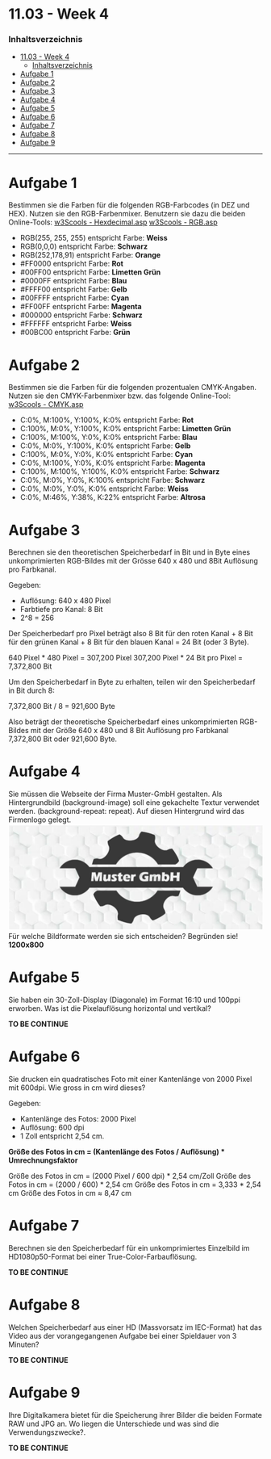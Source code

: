 # 11.03 - Week 4

### Inhaltsverzeichnis
- [11.03 - Week 4](#1103---week-4)
    - [Inhaltsverzeichnis](#inhaltsverzeichnis)
- [Aufgabe 1](#aufgabe-1)
- [Aufgabe 2](#aufgabe-2)
- [Aufgabe 3](#aufgabe-3)
- [Aufgabe 4](#aufgabe-4)
- [Aufgabe 5](#aufgabe-5)
- [Aufgabe 6](#aufgabe-6)
- [Aufgabe 7](#aufgabe-7)
- [Aufgabe 8](#aufgabe-8)
- [Aufgabe 9](#aufgabe-9)

---------------------------------------

# Aufgabe 1
Bestimmen sie die Farben für die folgenden RGB-Farbcodes (in DEZ und HEX). 
Nutzen sie den RGB-Farbenmixer. Benutzern sie dazu die beiden Online-Tools:
[w3Scools - Hexdecimal.asp](https://www.w3schools.com/colors/colors_hexadecimal.asp)
[w3Scools - RGB.asp](https://www.w3schools.com/colors/colors_rgb.asp)

- RGB(255, 255, 255) entspricht Farbe: **Weiss**
- RGB(0,0,0) entspricht Farbe: **Schwarz**
- RGB(252,178,91) entspricht Farbe: **Orange**
- #FF0000 entspricht Farbe: **Rot**
- #00FF00 entspricht Farbe: **Limetten Grün**
- #0000FF entspricht Farbe: **Blau**
- #FFFF00 entspricht Farbe: **Gelb**
- #00FFFF entspricht Farbe: **Cyan**
- #FF00FF entspricht Farbe: **Magenta**
- #000000 entspricht Farbe: **Schwarz**
- #FFFFFF entspricht Farbe: **Weiss**
- #00BC00 entspricht Farbe: **Grün**

# Aufgabe 2
Bestimmen sie die Farben für die folgenden prozentualen CMYK-Angaben. Nutzen 
sie den CMYK-Farbenmixer bzw. das folgende Online-Tool:
[w3Scools - CMYK.asp](https://www.w3schools.com/colors/colors_cmyk.asp)

- C:0%, M:100%, Y:100%, K:0% entspricht Farbe: **Rot**
- C:100%, M:0%, Y:100%, K:0% entspricht Farbe: **Limetten Grün**
- C:100%, M:100%, Y:0%, K:0% entspricht Farbe: **Blau**
- C:0%, M:0%, Y:100%, K:0% entspricht Farbe: **Gelb**
- C:100%, M:0%, Y:0%, K:0% entspricht Farbe: **Cyan**
- C:0%, M:100%, Y:0%, K:0% entspricht Farbe: **Magenta**
- C:100%, M:100%, Y:100%, K:0% entspricht Farbe: **Schwarz**
- C:0%, M:0%, Y:0%, K:100% entspricht Farbe: **Schwarz**
- C:0%, M:0%, Y:0%, K:0% entspricht Farbe: **Weiss**
- C:0%, M:46%, Y:38%, K:22% entspricht Farbe: **Altrosa**

# Aufgabe 3
Berechnen sie den theoretischen Speicherbedarf in Bit und in Byte eines unkomprimierten RGB-Bildes mit der Grösse 640 x 480 und 8Bit Auflösung pro Farbkanal.

Gegeben:
- Auflösung: 640 x 480 Pixel
- Farbtiefe pro Kanal: 8 Bit
- 2^8 = 256

Der Speicherbedarf pro Pixel beträgt also 8 Bit für den roten Kanal + 8 Bit für den grünen Kanal + 8 Bit für den blauen Kanal = 24 Bit (oder 3 Byte).

640 Pixel * 480 Pixel = 307,200 Pixel
307,200 Pixel * 24 Bit pro Pixel = 7,372,800 Bit

Um den Speicherbedarf in Byte zu erhalten, teilen wir den Speicherbedarf in Bit durch 8:

7,372,800 Bit / 8 = 921,600 Byte

Also beträgt der theoretische Speicherbedarf eines unkomprimierten RGB-Bildes mit der Größe 640 x 480 und 8 Bit Auflösung pro Farbkanal 7,372,800 Bit oder 921,600 Byte.

# Aufgabe 4
Sie müssen die Webseite der Firma Muster-GmbH gestalten. Als Hintergrundbild (background-image) soll eine gekachelte Textur verwendet werden. (background-repeat: repeat). Auf diesen Hintergrund wird das Firmenlogo gelegt. 
![MusterGmbH](/11_03%20-%20Week%204/Content/MusterGMBH.png)
Für welche Bildformate werden sie sich entscheiden? Begründen sie! **1200x800**

# Aufgabe 5
Sie haben ein 30-Zoll-Display (Diagonale) im Format 16:10 und 100ppi erworben. Was ist die Pixelauflösung horizontal und vertikal?

**TO BE CONTINUE**

# Aufgabe 6
Sie drucken ein quadratisches Foto mit einer Kantenlänge von 2000 Pixel mit 600dpi. Wie gross in cm wird dieses?

Gegeben:
- Kantenlänge des Fotos: 2000 Pixel
- Auflösung: 600 dpi
- 1 Zoll entspricht 2,54 cm.

**Größe des Fotos in cm = (Kantenlänge des Fotos / Auflösung) * Umrechnungsfaktor**

Größe des Fotos in cm = (2000 Pixel / 600 dpi) * 2,54 cm/Zoll
Größe des Fotos in cm = (2000 / 600) * 2,54 cm
Größe des Fotos in cm = 3,333 * 2,54 cm
Größe des Fotos in cm ≈ 8,47 cm

# Aufgabe 7
Berechnen sie den Speicherbedarf für ein unkomprimiertes Einzelbild im HD1080p50-Format bei einer True-Color-Farbauflösung.

**TO BE CONTINUE**

# Aufgabe 8
Welchen Speicherbedarf aus einer HD (Massvorsatz im IEC-Format) hat das Video aus der vorangegangenen Aufgabe bei einer Spieldauer von 3 Minuten?

**TO BE CONTINUE**

# Aufgabe 9
Ihre Digitalkamera bietet für die Speicherung ihrer Bilder die beiden Formate RAW und JPG an. Wo liegen die Unterschiede und was sind die Verwendungszwecke?.

**TO BE CONTINUE**